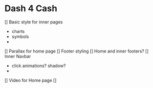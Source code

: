 # Dash 4 Cash

[] Basic style for inner pages
  - charts
  - symbols
  - 
[] Parallax for home page
[] Footer styling
[] Home and inner footers?
[] Inner Navbar
  - click animations? shadow?
  -
[] Video for Home page
[]
